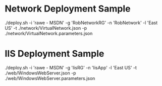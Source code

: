 # Network Deployment Sample

./deploy.sh -i 'rawe - MSDN' -g 'RobNetworkRG' -n 'RobNetwork' -l 'East US' -t ./network/VirtualNetwork.json -p ./network/VirtualNetwork.parameters.json

# IIS Deployment Sample

./deploy.sh -i 'rawe - MSDN' -g 'IisRG' -n 'IisApp' -l 'East US' -t ./web/WindowsWebServer.json -p ./web/WindowsWebServer.parameters.json